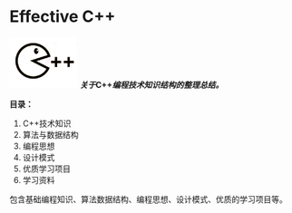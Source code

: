 # Effective C++

<p align="left">  
  <img  src="/Imgs/cpp02.png" width="120"  alt="logo"/>    <i><b>关于</b></i><b>C++</b><i><b>编程技术知识结构的整理总结。</b></i>
</p>  
  
  
**目录：**
1. C++技术知识
2. 算法与数据结构
3. 编程思想
4. 设计模式
5. 优质学习项目
6. 学习资料


包含基础编程知识、算法数据结构、编程思想、设计模式、优质的学习项目等。
